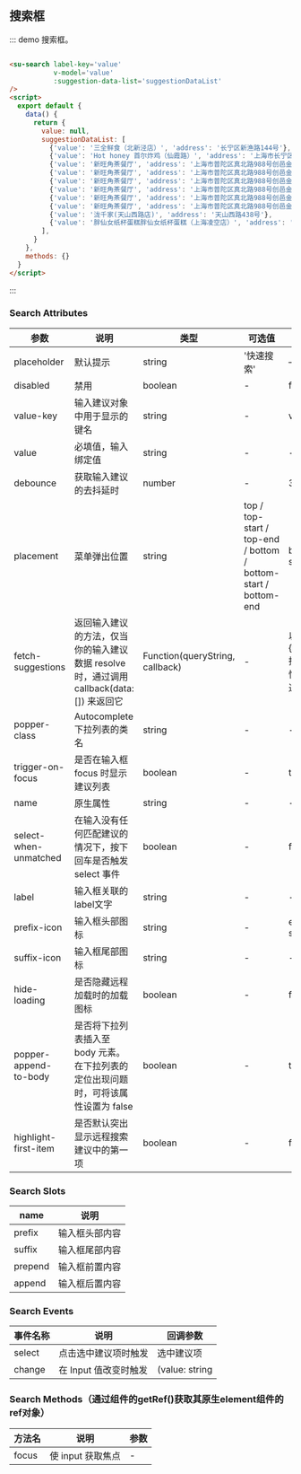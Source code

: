 ## 搜索框

::: demo 搜索框。

```html

<su-search label-key='value'
           v-model='value'
           :suggestion-data-list='suggestionDataList'
/>
<script>
  export default {
    data() {
      return {
        value: null,
        suggestionDataList: [
          {'value': '三全鲜食（北新泾店）', 'address': '长宁区新渔路144号'},
          {'value': 'Hot honey 首尔炸鸡（仙霞路）', 'address': '上海市长宁区淞虹路661号'},
          {'value': '新旺角茶餐厅', 'address': '上海市普陀区真北路988号创邑金沙谷6号楼113'},
          {'value': '新旺角茶餐厅', 'address': '上海市普陀区真北路988号创邑金沙谷6号楼113'},
          {'value': '新旺角茶餐厅', 'address': '上海市普陀区真北路988号创邑金沙谷6号楼113'},
          {'value': '新旺角茶餐厅', 'address': '上海市普陀区真北路988号创邑金沙谷6号楼113'},
          {'value': '新旺角茶餐厅', 'address': '上海市普陀区真北路988号创邑金沙谷6号楼113'},
          {'value': '新旺角茶餐厅', 'address': '上海市普陀区真北路988号创邑金沙谷6号楼113'},
          {'value': '泷千家(天山西路店)', 'address': '天山西路438号'},
          {'value': '胖仙女纸杯蛋糕胖仙女纸杯蛋糕（上海凌空店）', 'address': '上海市长宁区金钟路968号1幢18号楼一层商铺18-101'},
        ],
      }
    },
    methods: {}
  }
</script>

```

:::

### Search Attributes

| 参数      | 说明          | 类型      | 可选值                           | 默认值  |
|---------- |-------------- |---------- |--------------------------------  |-------- |
| placeholder | 默认提示 | string | '快速搜索' | — |
| disabled | 禁用 | boolean | - | false |
| value-key | 输入建议对象中用于显示的键名 | string | - | value |
| value | 必填值，输入绑定值 | string | - | - |
| debounce | 获取输入建议的去抖延时 | number | - | 300 |
| placement | 菜单弹出位置 | string | top / top-start / top-end / bottom / bottom-start / bottom-end | bottom-start |
| fetch-suggestions | 返回输入建议的方法，仅当你的输入建议数据 resolve 时，通过调用 callback(data:[]) 来返回它 | Function(queryString, callback) | - | 以{labelKey}指定的属性值进行过滤搜索 |
| popper-class | Autocomplete 下拉列表的类名 | string | - | - |
| trigger-on-focus | 是否在输入框 focus 时显示建议列表 | boolean | - | true |
| name | 原生属性 | string | - | - |
| select-when-unmatched | 在输入没有任何匹配建议的情况下，按下回车是否触发 select 事件 | boolean | - | false |
| label | 输入框关联的label文字 | string | - | - |
| prefix-icon | 输入框头部图标     | string | - | el-icon-search |
| suffix-icon | 输入框尾部图标 | string | - | - |
| hide-loading | 是否隐藏远程加载时的加载图标 | boolean | - | false |
| popper-append-to-body | 是否将下拉列表插入至 body 元素。在下拉列表的定位出现问题时，可将该属性设置为 false | boolean | - | true |
| highlight-first-item | 是否默认突出显示远程搜索建议中的第一项 | boolean | - | false |

### Search Slots

| name      | 说明          |
|---------- |-------------- | 
| prefix | 输入框头部内容 |
| suffix | 输入框尾部内容 |
| prepend | 输入框前置内容 |
| append | 输入框后置内容 |

### Search Events

| 事件名称      | 说明          | 回调参数 |
|---------- |-------------- |  ---- |
| select | 点击选中建议项时触发     | 选中建议项 |
| change | 在 Input 值改变时触发 | (value: string | number) |

### Search Methods（通过组件的getRef()获取其原生element组件的ref对象）

| 方法名 | 说明 | 参数 |
|---------- |-------------- |  ---- |
| focus | 使 input 获取焦点 | - |
